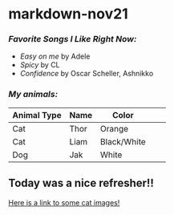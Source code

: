 # markdown-nov21

 ### ***Favorite Songs I Like Right Now:***
- _Easy on me_ by Adele
- _Spicy_ by CL
- _Confidence_ by Oscar Scheller, Ashnikko


### ***My animals:***
| Animal Type | Name | Color       |   |   |
|-------------|------|-------------|---|---|
| Cat         | Thor | Orange      |   |   |
| Cat         | Liam | Black/White |   |   |
| Dog         | Jak  | White       |   |   |

## Today was a nice refresher!! 

[Here is a link to some cat images!](https://www.google.com/search?q=cats&sxsrf=AOaemvKIpQLbiPBujfgpY7bb-MpD26bvKQ:1635869055994&source=lnms&tbm=isch&sa=X&ved=2ahUKEwiww-yPh_rzAhVJJzQIHYH8Bw0Q_AUoAXoECAEQAw&biw=936&bih=984)